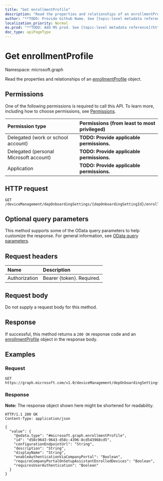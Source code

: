 ```yaml
---
title: "Get enrollmentProfile"
description: "Read the properties and relationships of an enrollmentProfile object."
author: "**TODO: Provide Github Name. See [topic-level metadata reference](https://msgo.azurewebsites.net/add/document/guidelines/metadata.html#topic-level-metadata)**"
localization_priority: Normal
ms.prod: "**TODO: Add MS prod. See [topic-level metadata reference](https://msgo.azurewebsites.net/add/document/guidelines/metadata.html#topic-level-metadata)**"
doc_type: apiPageType
---
```


# Get enrollmentProfile
Namespace: microsoft.graph



Read the properties and relationships of an [enrollmentProfile](../resources/enrollmentprofile.md) object.

## Permissions
One of the following permissions is required to call this API. To learn more, including how to choose permissions, see [Permissions](/graph/permissions-reference).

|Permission type|Permissions (from least to most privileged)|
|:---|:---|
|Delegated (work or school account)|**TODO: Provide applicable permissions.**|
|Delegated (personal Microsoft account)|**TODO: Provide applicable permissions.**|
|Application|**TODO: Provide applicable permissions.**|

## HTTP request

<!-- {
  "blockType": "ignored"
}
-->
``` http
GET /deviceManagement/depOnboardingSettings/{depOnboardingSettingId}/enrollmentProfiles/{enrollmentProfileId}
```

## Optional query parameters
This method supports some of the OData query parameters to help customize the response. For general information, see [OData query parameters](/graph/query-parameters).

## Request headers
|Name|Description|
|:---|:---|
|Authorization|Bearer {token}. Required.|

## Request body
Do not supply a request body for this method.

## Response

If successful, this method returns a `200 OK` response code and an [enrollmentProfile](../resources/enrollmentprofile.md) object in the response body.

## Examples

### Request
<!-- {
  "blockType": "request",
  "name": "get_enrollmentprofile"
}
-->
``` http
GET https://graph.microsoft.com/v1.0/deviceManagement/depOnboardingSettings/{depOnboardingSettingId}/enrollmentProfiles/{enrollmentProfileId}
```


### Response
**Note:** The response object shown here might be shortened for readability.
<!-- {
  "blockType": "response",
  "truncated": true,
  "@odata.type": "microsoft.graph.enrollmentProfile"
}
-->
``` http
HTTP/1.1 200 OK
Content-Type: application/json

{
  "value": {
    "@odata.type": "#microsoft.graph.enrollmentProfile",
    "id": "d58c9643-9643-d58c-4396-8cd543968cd5",
    "configurationEndpointUrl": "String",
    "description": "String",
    "displayName": "String",
    "enableAuthenticationViaCompanyPortal": "Boolean",
    "requireCompanyPortalOnSetupAssistantEnrolledDevices": "Boolean",
    "requiresUserAuthentication": "Boolean"
  }
}
```

